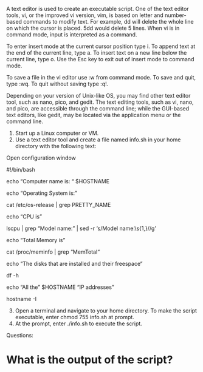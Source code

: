 A text editor is used to create an executable script. One of the text editor tools, vi, or the improved vi version, vim, is based on letter and number-based commands to modify text. For example, dd will delete the whole line on which the cursor is placed. 5dd would delete 5 lines. When vi is in command mode, input is interpreted as a command.

To enter insert mode at the current cursor position type i. To append text at the end of the current line, type a. To insert text on a new line below the current line, type o. Use the Esc key to exit out of insert mode to command mode.

To save a file in the vi editor use :w from command mode. To save and quit, type :wq. To quit without saving type :q!.

Depending on your version of Unix-like OS, you may find other text editor tool, such as nano, pico, and gedit. The text editing tools, such as vi, nano, and pico, are accessible through the command line; while the GUI-based text editors, like gedit, may be located via the application menu or the command line.

1.    Start up a Linux computer or VM.
2.    Use a text editor tool and create a file named info.sh in your home directory with the following text:

Open configuration window

#!/bin/bash

echo “Computer name is: “  $HOSTNAME

echo “Operating System is:”

cat /etc/os-release | grep PRETTY_NAME

echo “CPU is”

lscpu | grep “Model name:” | sed -r ‘s/Model name:\s{1,}//g’

echo “Total Memory is”

cat /proc/meminfo | grep  “MemTotal“

echo “The disks that are installed and their freespace“

df -h

echo “All the” $HOSTNAME “IP addresses”

hostname -I

3.    Open a terminal and navigate to your home directory. To make the script executable, enter chmod 755 info.sh at prompt.
4.    At the prompt, enter ./info.sh to execute the script.

Questions:

# What is the output of the script?



